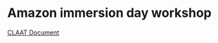 # Amazon immersion day workshop

[CLAAT Document](https://codelabs-preview.appspot.com/?file_id=1QX98al9lY9ffeVKigf2T8EFAaE1MqLHNhPSWFSHABfA#0)
